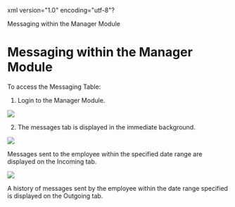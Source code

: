 xml version="1.0" encoding="utf-8"?





Messaging within the Manager Module




# Messaging within the Manager Module

To access the Messaging Table:

1. Login to the Manager Module.

![](/img/msg6.gif)

2. The messages tab is displayed in the immediate background.

![](/img/tcard15.gif)

Messages sent to the employee within the specified date range are displayed on the Incoming tab.

![](/img/tcard13.gif)

A history of messages sent by the employee within the date range specified is displayed on the Outgoing tab.